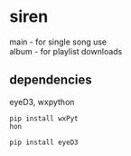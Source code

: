 # siren
main - for single song use <br>
album - for playlist downloads

## dependencies
eyeD3, wxpython

```
pip install wxPyt
hon
```
```
pip install eyeD3
```

